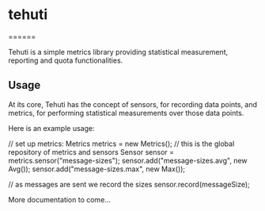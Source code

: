 # tehuti
======

Tehuti is a simple metrics library providing statistical measurement, reporting and quota functionalities.

## Usage

At its core, Tehuti has the concept of sensors, for recording data points, and metrics, for performing statistical measurements over those data points.

Here is an example usage:

  // set up metrics:
  Metrics metrics = new Metrics(); // this is the global repository of metrics and sensors
  Sensor sensor = metrics.sensor("message-sizes");
  sensor.add("message-sizes.avg", new Avg());
  sensor.add("message-sizes.max", new Max());

  // as messages are sent we record the sizes
  sensor.record(messageSize);

More documentation to come...
